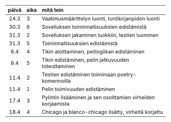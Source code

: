 | päivä | aika | mitä tein  |
| :----:|:-----| :-----|
| 24.3 | 3 | Vaatimusmäärittelyn luonti, tuntikirjanpidon luonti  |
| 30.3 | 6 | Sovelluksen toiminnallisuuksien edistämistä  |
| 31.3 | 2 | Sovelluksen jakaminen luokkiin, testien luominen  |
| 31.3 | 5 | Toiminnallisuuksien edistämistä |
| 8.4 | 4 | Tikin aloittaminen, pelilogiikan edistäminen |
| 9.4 | 5 | Tikin edistäminen, pelin jatkuvuuden toteuttaminen |
| 11.4 | 2 | Testien edistäminen toimimaan poetry-komennoilla |
|11.4 | 1 | Pelin toimivuuden edistäminen |
|17.4 | 3 | Pylintin lisääminen ja sen osoittamien virheiden korjaamista |
|18.4 | 4 | Chicago ja blanco-chicago lisätty, virheitä korjattu |

